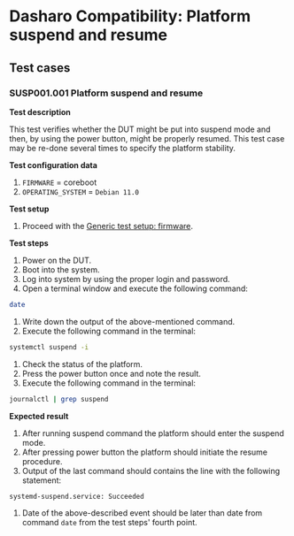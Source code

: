 # Dasharo Compatibility: Platform suspend and resume

## Test cases

### SUSP001.001 Platform suspend and resume

**Test description**

This test verifies whether the DUT might be put into suspend mode and then, by
using the power button, might be properly resumed. This test case may be
re-done several times to specify the platform stability.

**Test configuration data**

1. `FIRMWARE` = coreboot
1. `OPERATING_SYSTEM` = `Debian 11.0`

**Test setup**

1. Proceed with the
    [Generic test setup: firmware](../../generic-test-setup#firmware).

**Test steps**

1. Power on the DUT.
1. Boot into the system.
1. Log into system by using the proper login and password.
1. Open a terminal window and execute the following command:

```bash
date
```

1. Write down the output of the above-mentioned command.
1. Execute the following command in the terminal:

```bash
systemctl suspend -i
```

1. Check the status of the platform.
1. Press the power button once and note the result.
1. Execute the following command in the terminal:

```bash
journalctl | grep suspend
```

**Expected result**

1. After running suspend command the platform should enter the suspend mode.
1. After pressing power button the platform should initiate the resume
    procedure.
1. Output of the last command should contains the line with the following
    statement:

```bash
systemd-suspend.service: Succeeded
```

1. Date of the above-described event should be later than date from
    command `date` from the test steps' fourth point.
